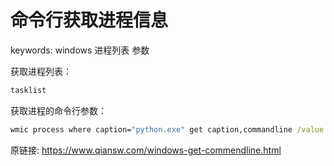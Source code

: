 # 命令行获取进程信息

keywords: windows 进程列表 参数  

获取进程列表：  
```cmd
tasklist
```

获取进程的命令行参数：  
```cmd
wmic process where caption="python.exe" get caption,commandline /value
```

原链接: https://www.qiansw.com/windows-get-commendline.html  
